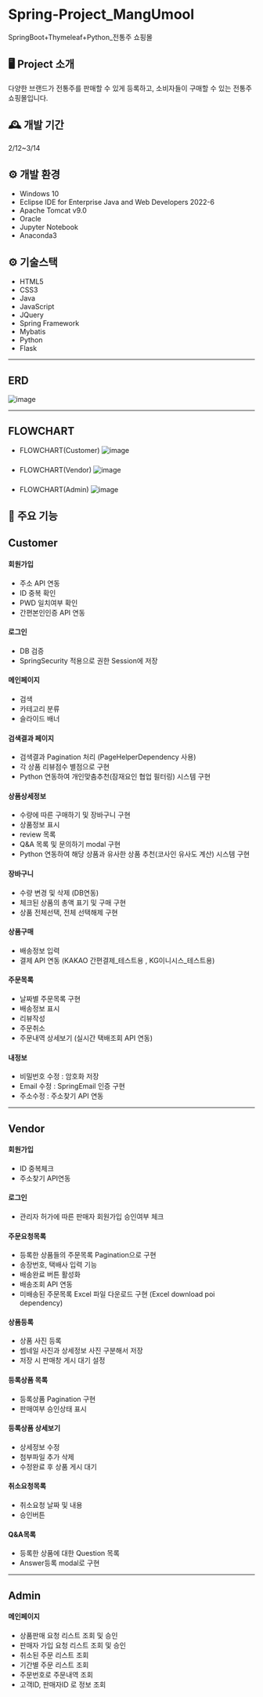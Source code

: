 # Spring-Project_MangUmool
SpringBoot+Thymeleaf+Python_전통주 쇼핑몰
##
## 🖥️ Project 소개
다양한 브랜드가 전통주를 판매할 수 있게 등록하고, 소비자들이 구매할 수 있는 전통주 쇼핑몰입니다.
##
## 🕰️ 개발 기간
2/12~3/14
##
## ⚙️ 개발 환경
- Windows 10
- Eclipse IDE for Enterprise Java and Web Developers 2022-6
- Apache Tomcat v9.0
- Oracle
- Jupyter Notebook 
- Anaconda3
## ⚙️ 기술스택
- HTML5
- CSS3
- Java
- JavaScript
- JQuery
- Spring Framework
- Mybatis
- Python
- Flask
---
## ERD
![image](https://github.com/IUBTS/MangUmool/assets/116045365/81da56cb-adf5-4129-b020-216407b1f020)

---
## FLOWCHART
- FLOWCHART(Customer)
![image](https://github.com/IUBTS/MangUmool/assets/116045365/e4c9a4ac-1bce-491f-b360-29afbf1e82a5)
###
- FLOWCHART(Vendor)
![image](https://github.com/IUBTS/MangUmool/assets/116045365/c6df13a4-7bd6-4901-bff4-ef2c508dae90)
###
- FLOWCHART(Admin)
![image](https://github.com/IUBTS/MangUmool/assets/116045365/c8818ac0-296b-4e52-8052-fead8c20a700)
###

## 📌 주요 기능

## Customer 
#### 회원가입 
- 주소 API 연동
- ID 중복 확인
- PWD 일치여부 확인
- 간편본인인증 API 연동  

#### 로그인 
- DB 검증 
- SpringSecurity 적용으로 권한 Session에 저장

#### 메인페이지 
- 검색 
- 카테고리 분류
- 슬라이드 배너

#### 검색결과 페이지
- 검색결과 Pagination 처리 (PageHelperDependency 사용)
- 각 상품 리뷰점수 별점으로 구현
- Python 연동하여 개인맞춤추천(잠재요인 협업 필터링) 시스템 구현

#### 상품상세정보
- 수량에 따른 구매하기 및 장바구니 구현
- 상품정보 표시
- review 목록
- Q&A 목록 및 문의하기 modal 구현
- Python 연동하여 해당 상품과 유사한 상품 추천(코사인 유사도 계산) 시스템 구현

#### 장바구니
- 수량 변경 및 삭제 (DB연동)
- 체크된 상품의 총액 표기 및 구매 구현
- 상품 전체선택, 전체 선택해제 구현

#### 상품구매
- 배송정보 입력
- 결제 API 연동 (KAKAO 간편결제_테스트용 , KG이니시스_테스트용)

#### 주문목록
- 날짜별 주문목록 구현
- 배송정보 표시
- 리뷰작성
- 주문취소
- 주문내역 상세보기 (실시간 택배조회 API 연동)

#### 내정보
- 비밀번호 수정 : 암호화 저장
- Email 수정 : SpringEmail 인증 구현
- 주소수정 : 주소찾기 API 연동
---
## Vendor

#### 회원가입
- ID 중복체크
- 주소찾기 API연동

#### 로그인
- 관리자 허가에 따른 판매자 회원가입 승인여부 체크

#### 주문요청목록
- 등록한 상품들의 주문목록 Pagination으로 구현
- 송장번호, 택배사 입력 기능
- 배송완료 버튼 활성화
- 배송조회 API 연동
- 미배송된 주문목록 Excel 파일 다운로드 구현 (Excel download poi dependency)

#### 상품등록
- 상품 사진 등록
- 썸네일 사진과 상세정보 사진 구분해서 저장
- 저장 시 판매창 게시 대기 설정

#### 등록상품 목록
- 등록상품 Pagination 구현
- 판매여부 승인상태 표시

#### 등록상품 상세보기
- 상세정보 수정
- 첨부파일 추가 삭제
- 수정완료 후 상품 게시 대기

#### 취소요청목록
- 취소요청 날짜 및 내용 
- 승인버튼

#### Q&A목록
- 등록한 상품에 대한 Question 목록
- Answer등록 modal로 구현
---
## Admin

#### 메인페이지
- 상품판매 요청 리스트 조회 및 승인
- 판매자 가입 요청 리스트 조회 및 승인
- 취소된 주문 리스트 조회
- 기간별 주문 리스트 조회
- 주문번호로 주문내역 조회
- 고객ID, 판매자ID 로 정보 조회
